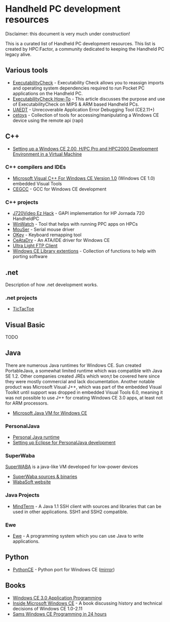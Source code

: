# Handheld PC development resources

Disclaimer: this document is very much under construction!

This is a curated list of Handheld PC development resources. This list is created by HPC:Factor, a community dedicated to keeping the Handheld PC legacy alive.

## Various tools

* [ExecutabilityCheck](https://www.hpcfactor.com/downloads/details.asp?r={40A26F4C-E4AC-41C9-81A1-1D81B4C41A0E}) - Executability Check allows you to reassign imports and operating system dependencies required to run Pocket PC applications on the Handheld PC.
* [ExecutabilityCheck How-To](https://www.hpcfactor.com/support/cesd/s/0128.asp) - This article discusses the purpose and use of ExecutabilityCheck on MIPS & ARM based Handheld PCs.
* [UAEDT](https://www.hpcfactor.com/scl/453/Harald-Ren_Flasch/UAEDT/version_3.3) - Unrecoverable Application Error Debugging Tool (CE2.11+)
* [cetoys](https://sourceforge.net/projects/cetoys/) - Collection of tools for accessing/manipulating a Windows CE device using the remote api (rapi)

## C++

* [Setting up a Windows CE 2.00, H/PC Pro and HPC2000 Development Environment in a Virtual Machine](https://www.hpcfactor.com/support/cesd/d/0009.asp)

### C++ compilers and IDEs
* [Microsoft Visual C++ For Windows CE Version 1.0](https://archive.org/details/msvcceu.100) (Windows CE 1.0)
embedded Visual Tools
* [CEGCC](https://sourceforge.net/projects/cegcc/) - GCC for Windows CE development

### C++ projects
* [J720Video Ez Hack](https://github.com/battlecoder/ancient_hpc_stuff/tree/master/J720Video_ez_hack) - GAPI implementation for HP Jornada 720 HandheldPC
* [WinWatch](https://github.com/battlecoder/ancient_hpc_stuff/tree/master/WinWatch) - Tool that helps with running PPC apps on HPCs
* [MouSer](https://github.com/battlecoder/ancient_hpc_stuff/tree/master/mouser) - Serial mouse driver
* [OKey](https://github.com/battlecoder/ancient_hpc_stuff/tree/master/okey) - Keyboard remapping tool
* [CeAtaDrv](https://sourceforge.net/projects/ceatadrv/) - An ATA/IDE driver for Windows CE
* [Ultra Light FTP Client](https://sourceforge.net/projects/ultralightftpc/files/version%201.0/)
* [Windows CE Library extentions](https://sourceforge.net/projects/wcelibcex/) - Collection of functions to help with porting software

## .net

Description of how .net development works.

### .net projects
* [TicTacToe](https://github.com/HPC-Factor/TicTacToe)

## Visual Basic

TODO

## Java

There are numerous Java runtimes for Windows CE. Sun created PortableJava, a somewhat limited runtime which was compatible with Java SE 1.2. Other companies created JREs which won;t be covered here since they were mostly commercial and lack documentation.
Another notable product was Microsoft Visual J++, which was part of the embedded Visual Toolkit until support was dropped in embedded Visual Tools 6.0, meaning it was not possible to use J++ for creating Windows CE 3.0 apps, at least not for ARM processors.

* [Microsoft Java VM for Windows CE](https://www.hpcfactor.com/scl/1044/Microsoft_Corporation/Microsoft_Virtual_Machine_for_Java_MSVM/version_1.0.0.0)

### PersonalJava

* [Personal Java runtime](https://www.hpcfactor.com/scl/842/Sun_Microsystems/Personal_JAVA_Virtual_Machine/version_1.0) 
* [Setting up Eclipse for PersonalJava development](http://www.ohnitsch.net/2014/05/03/personaljava-tutorial/)

### SuperWaba
[SuperWABA](https://en.wikipedia.org/wiki/SuperWaba) is a java-like VM developed for low-power devices
* [SuperWaba sources & binaries](https://sourceforge.net/projects/superwaba/files/VM/Release%204.50a/)
* [WabaSoft website](http://web.archive.org/web/20070205081050/http://www.wabasoft.com/howto.shtml)

### Java Projects

* [MindTerm](https://www.hpcfactor.com/scl/1072/Appgate/MindTerm_SSH_Client/version_2.4.2) - A Java 1.1 SSH client with sources and libraries that can be used in other applications. SSH1 and SSH2 compatible.

### Ewe
* [Ewe](https://www.hpcfactor.com/scl/7/Eve_Soft/Ewe_Virtual_Machine/version_1.49) - A programming system which you can use Java to write applications.

## Python
* [PythonCE](http://pythonce.sourceforge.net/) - Python port for Windows CE ([mirror](https://www.hpcfactor.com/scl/1073/PythonCE/Python/version_2.3.4))


## Books

* [Windows CE 3.0 Application Programming](https://books.google.com/books?id=AF5Lr5HA5UEC)
* [Inside Microsoft Windows CE](https://books.google.nl/books/about/Inside_Microsoft_Windows_CE.html?id=Rsu7AAAACAAJ&redir_esc=y) - A book discussing history and technical decisions of Windows CE 1.0-2.11
* [Sams Windows CE Programming in 24 hours](https://books.google.co.jp/books?id=hzzkPgAACAAJ)
